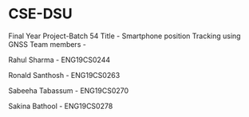 # CSE-DSU
Final Year Project-Batch 54
Title - Smartphone position Tracking using GNSS
Team members -

Rahul Sharma - ENG19CS0244


Ronald Santhosh - ENG19CS0263


Sabeeha Tabassum - ENG19CS0270


Sakina Bathool - ENG19CS0278
